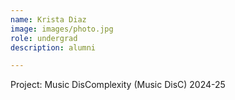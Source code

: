 ```yaml
---
name: Krista Diaz
image: images/photo.jpg
role: undergrad
description: alumni

---
```


Project: Music DisComplexity (Music DisC)
2024-25
